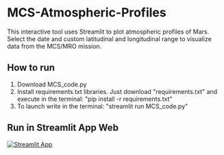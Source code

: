 # MCS-Atmospheric-Profiles
This interactive tool uses Streamlit to plot atmospheric profiles of Mars. Select the date and custom latitudinal and longitudinal range to visualize data from the MCS/MRO mission.

## How to run
1. Download MCS_code.py
2. Install requirements.txt libraries. Just download "requirements.txt" and execute in the terminal: "pip install -r requirements.txt"
3. To launch write in the terminal: "streamlit run MCS_code.py"

## Run in Streamlit App Web
[![Streamlit App](https://static.streamlit.io/badges/streamlit_badge_black_white.svg)](https://mcs-atmospheric-profiles-8sqbm7xt4x5hgyhlxso77f.streamlit.app/)
